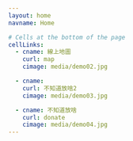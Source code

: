 ```yaml
---
layout: home
navname: Home

# Cells at the bottom of the page
cellLinks:
  - cname: 線上地圖
    curl: map
    cimage: media/demo02.jpg

  - cname: 
    curl: 不知道放啥2
    cimage: media/demo03.jpg

  - cname: 不知道放啥
    curl: donate
    cimage: media/demo04.jpg
---
```

